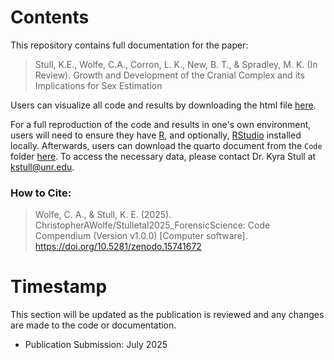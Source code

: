# Contents
This repository contains full documentation for the paper:

> Stull, K.E., Wolfe, C.A., Corron, L. K., New, B. T., & Spradley, M. K. (In Review). Growth and Development of the Cranial Complex and its Implications for Sex Estimation

Users can visualize all code and results by downloading the html file [here](https://github.com/ChristopherAWolfe/Stulletal2025_ForensicScience/blob/main/CodeCompendium_Stulletal2025_ForensicScience.html).

For a full reproduction of the code and results in one's own environment, users will need to ensure they have [R](https://www.r-project.org/), and optionally, [RStudio](https://posit.co/download/rstudio-desktop/) installed locally. Afterwards, users can download the quarto document from the `Code` folder [here](https://github.com/ChristopherAWolfe/Stulletal2025_ForensicScience/blob/main/Code/CodeCompendium_Stulletal2025_ForensicScience.qmd). To access the necessary data, please contact Dr. Kyra Stull at <kstull@unr.edu>. 

### How to Cite:

> Wolfe, C. A., & Stull, K. E. (2025). ChristopherAWolfe/Stulletal2025_ForensicScience: Code Compendium (Version v1.0.0) [Computer software]. https://doi.org/10.5281/zenodo.15741672

# Timestamp

This section will be updated as the publication is reviewed and any changes are made to the code or documentation.

* Publication Submission: July 2025 
